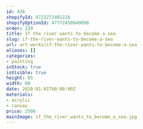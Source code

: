 ```yaml
---
id: 436
shopifyId: 8723272401226
shopifyOptionId: 47772450849098
order: 139
title: If the river wants to become a sea
slug: if-the-river-wants-to-become-a-sea
url: art-works/if-the-river-wants-to-become-a-sea
aliases: []
categories:
- painting
inStock: true
isVisible: true
height: 85
width: 60
date: 2020-01-01T00:00:00Z
materials:
- acrylic
- canvas
price: 2500
mainImage: if_the_river_wants_to_become_a_sea.jpg
---
```

